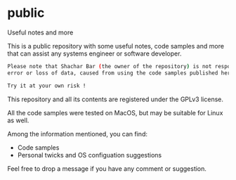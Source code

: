 # public
Useful notes and more

This is a public repository with some useful notes, code samples and more that can assist any systems engineer or software developer.

```sh
Please note that Shachar Bar (the owner of the repository) is not responsible for any damage, 
error or loss of data, caused from using the code samples published here.

Try it at your own risk !
```

This repository and all its contents are registered under the GPLv3 license.

All the code samples were tested on MacOS, but may be suitable for Linux as well.

Among the information mentioned, you can find:
* Code samples
* Personal twicks and OS configuation suggestions

Feel free to drop a message if you have any comment or suggestion. 
